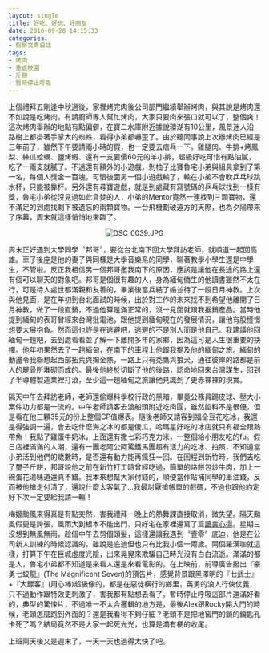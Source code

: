 ```yaml
---
layout: single
title: 好吃、好玩、好朋友
date: 2016-09-28 14:15:33
categories:
- 假掰文青日誌
tags:
- 烤肉
- 重返校園
- 斤餅
- 暫時停止呼吸
---
```


上個禮拜五剛逢中秋過後，家裡烤完肉後公司部門繼續舉辦烤肉，與其說是烤肉還不如說是吃烤肉，有請廚師專人幫忙烤肉，大家只要肉來張口就可以了，整個爽！這次烤肉舉辦的地點有點偏僻，在寶二水庫附近據說環湖有10公里，風景迷人沿路樹上都掛著手掌大的蜘蛛，看得小弟都嚇歪了。由於聽同事說上次辦烤肉已經是三年前了，雖然下午要請兩小時的假，也一定要去痞乓一下。雞腿肉、牛排+烤鳳梨、絲瓜蛤蠣、鹽烤蝦、還有一支要價60元的羊小排，超級好吃可惜有點油膩，吃了一兩支就膩了。不過還有額外的小遊戲，剝柚子比賽魯宅小弟與組員拿到了第一名，每個人獎金一百塊，可惜後面另一個小遊戲輸了，輸在小弟不會吹乒乓球跳水杯，只能被靠杯。另外還有尋寶遊戲，就是到處藏有寫號碼的乒乓球找到一樣有獎，魯宅小弟從沒見過如此貪婪的人，小弟的Mentor竟然一連找到三顆寶物，還不滿足的到處找剩下被遺忘的兩顆寶物。一台飛機劃破遠方的天際，也為夕陽帶來了序幕，周末就這樣悄悄地來臨了。


<p style="text-align:center"><img alt="DSC_0039.JPG" src="https://pic.pimg.tw/kwbuster/1475241789-3620253905_n.jpg?v=1475241793" title="DSC_0039.JPG"></p>


周末正好遇到大學同學〝邦哥〞，要從台北南下回大學拜訪老師，就順道一起回高雄。車子後座是他的妻子與同樣是大學音樂系的同學，聊著教學小學生還是中學生，不管啦。反正我相信另一個邦哥邀我南下的原因，應該是讓他在長途的路上還有個可以聊天的對象吧。邦哥是個很有趣的人，身為緬甸僑生的他讀書雖然不太在行，可是待人處世都滿親和友善的，畢業後當兵結了婚並待了一段日月神教。上次與他見面，是在年初到台北面試的時候，出於對工作的未來找不到希望他離開了日月神教，做了一段直銷，不過他算是滿正常的，沒一見面就跟我推銷產品。當時他提到緬甸的表哥曾經來台灣批電池，跟他提到緬甸現在的發展情況，讓他有股憧憬想要大展抱負。然而這也許是在逃避吧，逃避的不是別人而是他自己。我建議他回緬甸一趟吧，去到處看看並了解一下離開多年的家鄉，因為這可是人生很重要的抉擇。他年初果然去了一趟緬甸，在南下的車程上他跟我提及他的緬甸之旅。緬甸的動盪令我聯想起西部拓荒與掏金熱，一路上只有禿鷹與狼犬，通往彼岸的路都是前人的屍骨所堆砌而成的。最後他終於切斷了他的後路，認命地回來台灣謀生，回到了半導體製造業裡打滾，至少這一趟緬甸之旅讓他見識到了更赤裸裸的現實。


隔天中午去拜訪老師，老師還偷爆料學校行政的黑暗，畢竟公務員踢皮球、壓大小案件功力都是一流的。中午老師請客去渡船頭附近吃肉圓，雖然餡料不是很優，但是看在他三顆35元的份上整個CP值爆表。隨後老師又請客到福全豆花吃冰，我還是得強調一遍，會去吃什麼海之冰的都是傻瓜，哈瑪星好吃的冰店就只有福全跟熱帶魚！我點了雞蛋牛奶冰，上面還有撒七彩巧克力米，一整個給小朋友吃的fu。假日店裡滿滿的人潮，還有一團老阿公阿罵鐵馬團超有活力的吃冰、拍照，不知道當小弟活到他們的歲數時，是否還有動力能再瘋狂一回。在回程到新竹時，我們去吃了璽子斤餅，邦哥說他之前在新竹打工時曾經吃過，簡單的烙餅包炒牛肉，加上一碗蛋花湯味道還真不錯。我本來想幫大家付錢的，順便當作貼補同學的車油錢，反而被他搶走付清了，還說什麼太客氣了...我最討厭搶帳單的戲碼，不過也跟他約定好下次一定要給我請一輪！


梅姬颱風來得真是有點突然，害我禮拜一晚上的熱舞課直接取消，微失望。隔天颱風假更是誇張，風雨大到根本不能出門，只好宅在家裡還寫了篇<a href="http://kwbuster.pixnet.net/blog/post/234286777-%E9%95%B7%E8%B7%AF(The%20Road)">讀書心得</a>。星期三沒想到無風無雨，趁個中午去剪個頭髮，這樣還讓我遇到〝壹零〞底迪，他是在公司新人訓練的時候認識的，雖說是底迪但也只有比我小個一兩歲。兩個羅漢咖就這樣，打算下午在巨城虛度光陰，出來晃晃來欺騙自己時光沒有白白流逝。滿滿的都是人，魯宅小弟都不知道是來看人還是來看電影的。在上映前，前導廣告撥出『豪勇七蛟龍』(The Magnificent Seven)的預告片，感覺背景跟黑澤明的『七武士』+『大鏢客』(用心棒)超級像的，都是在惡徒橫行的鄉里，英勇的浪人行俠仗義，只不過動作跟特效更刺激了，害我都有點想去看了。暫時停止呼吸這部片還滿好看的，典型的驚悚片，不過唯一不太合邏輯的地方是，最後Alex跟Rocky開大門的時候，老頭怎麼跑到外面的？還是我看得不夠仔細？老頭不是把地窖門的鎖的鑰匙孔卡死了嗎？結局竟然不是大家一起死光光，也算是滿有梗的收尾。


上班兩天後又是週末了，一天一天也過得太快了吧。

